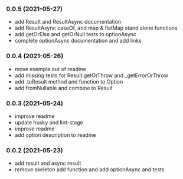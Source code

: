 ### **0.0.5** (2021-05-27)  
  
- add Result and ResultAsync documentation  
- add ResultAsync caseOf, and map & flatMap stand alone functions  
- add getOrElse and getOrNull tests to optionAsync  
- complete optionAsync documentation and add links    
  
### **0.0.4** (2021-05-26)  
  
- move exemple out of readme  
- add missing tests for Result.getOrThrow and _getErrorOrThrow  
- add .toResult method and function to Option  
- add fromNullable and combine to Result    
  
### **0.0.3** (2021-05-24)  
  
- improve readme  
- update husky and lint-stage  
- improve readme  
- add option description to readme    
  
### **0.0.2** (2021-05-23)  
  
- add result and async result  
- remove skeleton add function and add optionAsync and tests    
  
